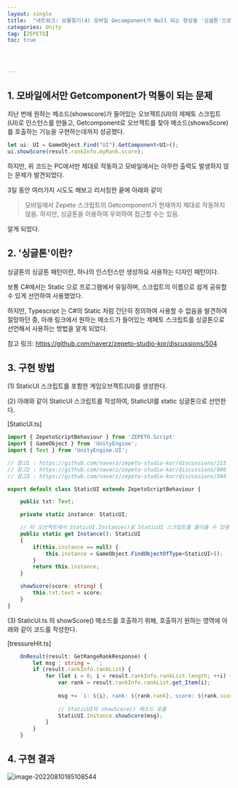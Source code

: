 ```yaml
---
layout: single
title:  "네트워크: 보물찾기(4) 모바일 Gecomponent가 Null 되는 현상을 '싱글톤'으로 해결"
categories: Unity
tag: [ZEPETO]
toc: true 




---
```


## 1. 모바일에서만 Getcomponent가 먹통이 되는 문제

지난 번에 원하는 메소드(showscore)가 들어있는 오브젝트(UI)의 제페토 스크립트(UI)로 인스턴스를 만들고, Getcomponent로 오브젝트를 찾아 메소드(showsScore)를 호출하는 기능을 구현하는데까지 성공했다.

```typescript
let ui: UI = GameObject.Find("UI").GetComponent<UI>();
ui.showScore(result.rankInfo.myRank.score);
```



하지만, 위 코드는 PC에서만 제대로 작동하고 모바일에서는 아무런 출력도 발생하지 않는 문제가 발견되었다.

3일 동안 여러가지 시도도 해보고 리서칭한 끝에 아래와 같이

> 모바일에서 Zepeto 스크립트의 Getcomponent가 현재까지 제대로 작동하지 않음. 하지만, 싱글톤을 이용하여 우외하여 접근할 수는 있음.

알게 되었다.





## 2. '싱글톤'이란?

싱글톤의 싱글톤 패턴이란, 하나의 인스턴스만 생성하요 사용하는 디자인 패턴이다.

보통 C#에서는 Static 으로 프로그램에서 유일하며, 스크립트의 이름으로 쉽게 공유할 수 있게 선언하여 사용했었다. 

하지만, Typescript 는 C#의 Static 처럼 간단히 정의하여 사용할 수 없음을 발견하여 절망하던 중, 아래 링크에서 원하는 메소드가 들어있는 제페토 스크립트를 싱글톤으로 선언해서 사용하는 방법을 알게 되었다.

참고 링크: https://github.com/naverz/zepeto-studio-kor/discussions/504





## 3. 구현 방법

(1) StaticUI 스크립트를 포함한 게임오브젝트(UI)를 생성한다.



(2) 아래와 같이 StaticUI 스크립트를 작성하여, StaticUI를 static 싱글톤으로 선언한다.

[StaticUI.ts]

```typescript
import { ZepetoScriptBehaviour } from 'ZEPETO.Script'
import { GameObject } from 'UnityEngine';
import { Text } from 'UnityEngine.UI';

// 참고1 : https://github.com/naverz/zepeto-studio-kor/discussions/215
// 참고2 : https://github.com/naverz/zepeto-studio-kor/discussions/806
// 참고3 : https://github.com/naverz/zepeto-studio-kor/discussions/504

export default class StaticUI extends ZepetoScriptBehaviour {

    public txt: Text;

    private static instance: StaticUI; 

    // 타 오브젝트에서 StaticUI.Instance()로 StaticUI 스크립트를 불러올 수 있음
    public static get Instance(): StaticUI
    {
        if(this.instance == null) {
            this.instance = GameObject.FindObjectOfType<StaticUI>();
        }
        return this.instance;
    }

    showScore(score: string) {
        this.txt.text = score;
    }
}
```

 





(3) StaticUI.ts 의 showScore() 메소드를 호출하기 위해, 호출하기 원하는 영역에 아래와 같이 코드를 작성한다.

[tressureHit.ts]

```typescript
    OnResult(result: GetRangeRankResponse) {
        let msg : string = ``;
        if (result.rankInfo.rankList) {
            for (let i = 0; i < result.rankInfo.rankList.length; ++i) {
                var rank = result.rankInfo.rankList.get_Item(i);
                
                msg += `i: ${i}, rank: ${rank.rank}, score: ${rank.score}, name: ${rank.name}\n`;                         
                
                // StaticUI의 showScore() 메소드 호출
                StaticUI.Instance.showScore(msg);
            }
        }
    }
```







## 4. 구현 결과

![image-20220810185108544](/assets/img/image-20220810185108544.png)